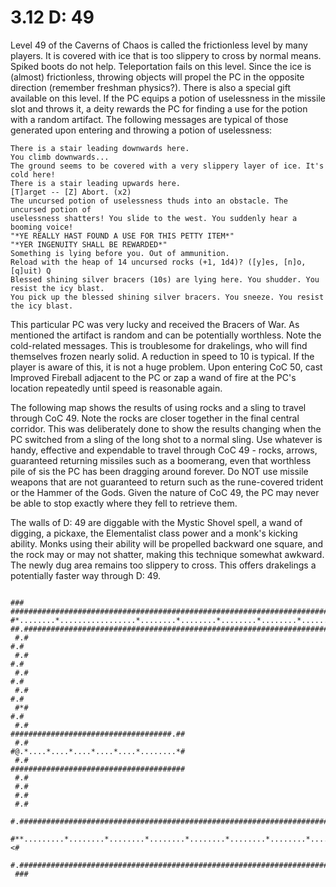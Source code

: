 # 3.12 D: 49

Level 49 of the Caverns of Chaos is called the frictionless level by many players. It is 
covered with ice that is too slippery to cross by normal means. Spiked boots do not help. 
Teleportation fails on this level. Since the ice is (almost) frictionless, throwing objects 
will propel the PC in the opposite direction (remember freshman physics?). There is also a 
special gift available on this level. If the PC equips a potion of uselessness in the 
missile slot and throws it, a deity rewards the PC for finding a use for the potion with a 
random artifact. The following messages are typical of those generated upon entering and 
throwing a potion of uselessness:

```
There is a stair leading downwards here.
You climb downwards...
The ground seems to be covered with a very slippery layer of ice. It's cold here! 
There is a stair leading upwards here.
[T]arget -- [Z] Abort. (x2)
The uncursed potion of uselessness thuds into an obstacle. The uncursed potion of 
uselessness shatters! You slide to the west. You suddenly hear a booming voice!
"*YE REALLY HAST FOUND A USE FOR THIS PETTY ITEM*"
"*YER INGENUITY SHALL BE REWARDED*"
Something is lying before you. Out of ammunition.
Reload with the heap of 14 uncursed rocks (+1, 1d4)? ([y]es, [n]o, [q]uit) Q
Blessed shining silver bracers (10s) are lying here. You shudder. You resist the icy blast.
You pick up the blessed shining silver bracers. You sneeze. You resist the icy blast.
```

This particular PC was very lucky and received the Bracers of War. As mentioned the 
artifact is random and can be potentially worthless. Note the cold-related messages. This 
is troublesome for drakelings, who will find themselves frozen nearly solid. A reduction in 
speed to 10 is typical. If the player is aware of this, it is not a huge problem. Upon 
entering CoC 50, cast Improved Fireball adjacent to the PC or zap a wand of fire at the 
PC's location repeatedly until speed is reasonable again.

The following map shows the results of using rocks and a sling to travel through CoC 49. 
Note the rocks are closer together in the final central corridor. This was deliberately 
done to show the results changing when the PC switched from a sling of the long shot to a 
normal sling. Use whatever is handy, effective and expendable to travel through CoC 49 - 
rocks, arrows, guaranteed returning missiles such as a boomerang, even that worthless pile 
of sis the PC has been dragging around forever. Do NOT use missile weapons that are not 
guaranteed to return such as the rune-covered trident or the Hammer of the Gods. Given the 
nature of CoC 49, the PC may never be able to stop exactly where they fell to retrieve 
them.

The walls of D: 49 are diggable with the Mystic Shovel spell, a wand of digging, a pickaxe, 
the Elementalist class power and a monk's kicking ability. Monks using their ability will 
be propelled backward one square, and the rock may or may not shatter, making this 
technique somewhat awkward. The newly dug area remains too slippery to cross. This offers 
drakelings a potentially faster way through D: 49.

```
                                                                          ###
###########################################################################.#
#*........*.................*........*........*........*........*.........**#
##.########################################################################.#
 #.#                                                                      #.#
 #.#                                                                      #.#
 #.#                                                                      #.#
 #.#                                                                      #.#
 #*#                                                                      #.#
 #.#                                   ####################################.##
 #.#                                   #@.*....*....*....*....*....*........*#
 #.#                                   #######################################
 #.#
 #.#
 #.#
 #.#
 #.############################################################################
 #**.........*........*........*........*........*........*........*........*<#
 #.############################################################################
 ###
```
